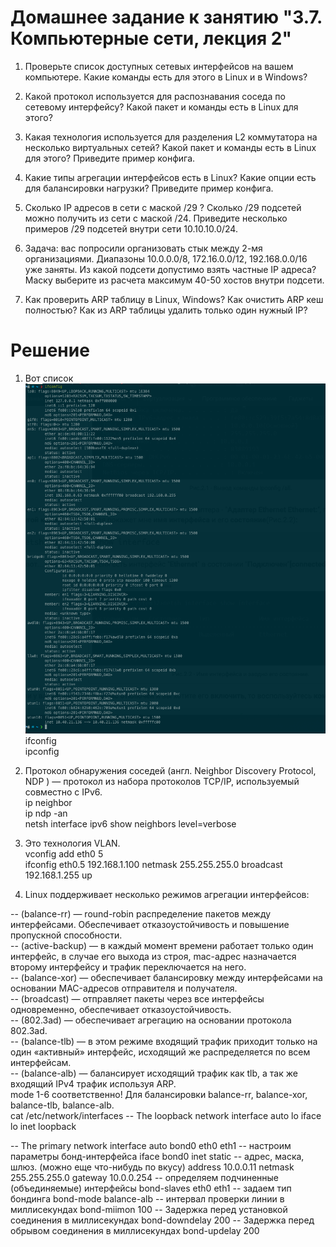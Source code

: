 # Домашнее задание к занятию "3.7. Компьютерные сети, лекция 2"


1.  Проверьте список доступных сетевых интерфейсов на вашем компьютере. Какие команды есть для этого в Linux и в Windows?  

2.  Какой протокол используется для распознавания соседа по сетевому интерфейсу? Какой пакет и команды есть в Linux для этого?  

3.  Какая технология используется для разделения L2 коммутатора на несколько виртуальных сетей? Какой пакет и команды есть в Linux для этого? Приведите пример конфига.  

4.  Какие типы агрегации интерфейсов есть в Linux? Какие опции есть для балансировки нагрузки? Приведите пример конфига.  

5.  Сколько IP адресов в сети с маской /29 ? Сколько /29 подсетей можно получить из сети с маской /24. Приведите несколько примеров /29 подсетей внутри сети 10.10.10.0/24.  

6.  Задача: вас попросили организовать стык между 2-мя организациями. Диапазоны 10.0.0.0/8, 172.16.0.0/12, 192.168.0.0/16 уже заняты. Из какой подсети допустимо взять частные IP адреса? Маску выберите из расчета максимум 40-50 хостов внутри подсети.  

7.  Как проверить ARP таблицу в Linux, Windows? Как очистить ARP кеш полностью? Как из ARP таблицы удалить только один нужный IP?  

# Решение  


1.  Вот список  
![photo](ip.png)  
ifconfig  
ipconfig   



2.  Протокол обнаружения соседей (англ. Neighbor Discovery Protocol, NDP ) — протокол из набора протоколов TCP/IP, используемый совместно с IPv6.  
ip neighbor  
ip ndp -an  
netsh interface ipv6 show neighbors level=verbose  

3.  Это технология VLAN.  
vconfig add eth0 5  
ifconfig eth0.5 192.168.1.100 netmask 255.255.255.0 broadcast 192.168.1.255 up  

4.  Linux поддерживает несколько режимов агрегации интерфейсов:

-- (balance-rr) — round-robin распределение пакетов между интерфейсами. Обеспечивает отказоустойчивость и повышение пропускной способности.  
-- (active-backup) — в каждый момент времени работает только один интерфейс, в случае его выхода из строя, mac-адрес назначается второму интерфейсу и трафик переключается на него.  
-- (balance-xor) — обеспечивает балансировку между интерфейсами на основании MAC-адресов отправителя и получателя.  
-- (broadcast) — отправляет пакеты через все интерфейсы одновременно, обеспечивает отказоустойчивость.  
-- (802.3ad) — обеспечивает агрегацию на основании протокола 802.3ad.  
-- (balance-tlb) — в этом режиме входящий трафик приходит только на один «активный» интерфейс, исходящий же распределяется по всем интерфейсам.  
-- (balance-alb) — балансирует исходящий трафик как tlb, а так же входящий IPv4 трафик используя ARP.  
mode 1-6 соответственно!
Для балансировки balance-rr, balance-xor, balance-tlb, balance-alb.  
cat /etc/network/interfaces
-- The loopback network interface
auto lo
iface lo inet loopback

-- The primary network interface
auto bond0 eth0 eth1
-- настроим параметры бонд-интерфейса
iface bond0 inet static
-- адрес, маска, шлюз. (можно еще что-нибудь по вкусу)
        address 10.0.0.11
        netmask 255.255.255.0
        gateway 10.0.0.254
        -- определяем подчиненные (объединяемые) интерфейсы
        bond-slaves eth0 eth1
        -- задаем тип бондинга
        bond-mode balance-alb
        -- интервал проверки линии в миллисекундах
bond-miimon 100
        -- Задержка перед установкой соединения в миллисекундах
bond-downdelay 200
-- Задержка перед обрывом соединения в миллисекундах
        bond-updelay 200
